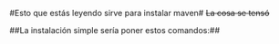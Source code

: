 #Esto que estás leyendo sirve para instalar maven#
~~La cosa se tensó~~

##La instalación simple sería poner estos comandos:##

